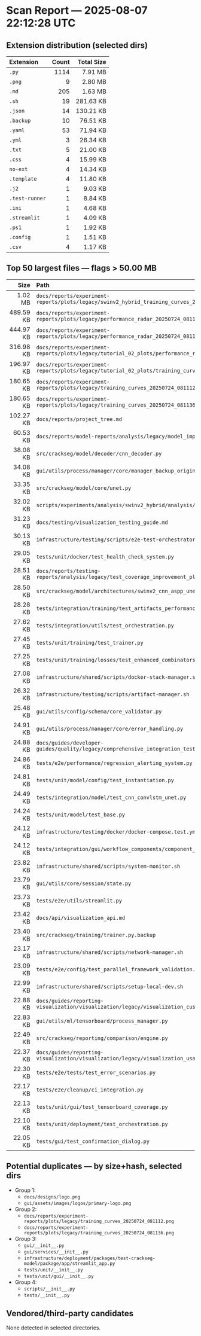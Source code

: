 <!-- markdownlint-disable-file -->
# Scan Report — 2025-08-07 22:12:28 UTC

## Extension distribution (selected dirs)

Extension | Count | Total Size
:-- | --: | --:
`.py` | 1114 | 7.91 MB
`.png` | 9 | 2.80 MB
`.md` | 205 | 1.63 MB
`.sh` | 19 | 281.63 KB
`.json` | 14 | 130.21 KB
`.backup` | 10 | 76.51 KB
`.yaml` | 53 | 71.94 KB
`.yml` | 3 | 26.34 KB
`.txt` | 5 | 21.00 KB
`.css` | 4 | 15.99 KB
`no-ext` | 4 | 14.34 KB
`.template` | 4 | 11.80 KB
`.j2` | 1 | 9.03 KB
`.test-runner` | 1 | 8.84 KB
`.ini` | 1 | 4.68 KB
`.streamlit` | 1 | 4.09 KB
`.ps1` | 1 | 1.92 KB
`.config` | 1 | 1.51 KB
`.csv` | 4 | 1.17 KB

## Top 50 largest files — flags > 50.00 MB

<!-- markdownlint-disable MD013 -->
Size | Path | Flag
--: | :-- | :--
1.02 MB | `docs/reports/experiment-reports/plots/legacy/swinv2_hybrid_training_curves_20250724_081510.png` | 
489.59 KB | `docs/reports/experiment-reports/plots/legacy/performance_radar_20250724_081136.png` | 
444.97 KB | `docs/reports/experiment-reports/plots/legacy/performance_radar_20250724_081112.png` | 
316.98 KB | `docs/reports/experiment-reports/plots/legacy/tutorial_02_plots/performance_radar.png` | 
196.97 KB | `docs/reports/experiment-reports/plots/legacy/tutorial_02_plots/training_curves.png` | 
180.65 KB | `docs/reports/experiment-reports/plots/legacy/training_curves_20250724_081112.png` | 
180.65 KB | `docs/reports/experiment-reports/plots/legacy/training_curves_20250724_081136.png` | 
102.27 KB | `docs/reports/project_tree.md` | 
60.53 KB | `docs/reports/model-reports/analysis/legacy/model_imports_catalog.json` | 
38.08 KB | `src/crackseg/model/decoder/cnn_decoder.py` | 
34.08 KB | `gui/utils/process/manager/core/manager_backup_original.py` | 
33.35 KB | `src/crackseg/model/core/unet.py` | 
32.02 KB | `scripts/experiments/analysis/swinv2_hybrid/analysis/analyze_experiment.py` | 
31.23 KB | `docs/testing/visualization_testing_guide.md` | 
30.13 KB | `infrastructure/testing/scripts/e2e-test-orchestrator.sh` | 
29.05 KB | `tests/unit/docker/test_health_check_system.py` | 
28.51 KB | `docs/reports/testing-reports/analysis/legacy/test_coverage_improvement_plan.md` | 
28.50 KB | `src/crackseg/model/architectures/swinv2_cnn_aspp_unet.py` | 
28.28 KB | `tests/integration/training/test_artifacts_performance_regression.py` | 
27.62 KB | `tests/integration/utils/test_orchestration.py` | 
27.45 KB | `tests/unit/training/test_trainer.py` | 
27.25 KB | `tests/unit/training/losses/test_enhanced_combinators.py` | 
27.08 KB | `infrastructure/shared/scripts/docker-stack-manager.sh` | 
26.32 KB | `infrastructure/testing/scripts/artifact-manager.sh` | 
25.48 KB | `gui/utils/config/schema/core_validator.py` | 
24.91 KB | `gui/utils/process/manager/core/error_handling.py` | 
24.88 KB | `docs/guides/developer-guides/quality/legacy/comprehensive_integration_test_reporting_guide.md` | 
24.86 KB | `tests/e2e/performance/regression_alerting_system.py` | 
24.81 KB | `tests/unit/model/config/test_instantiation.py` | 
24.49 KB | `tests/integration/model/test_cnn_convlstm_unet.py` | 
24.24 KB | `tests/unit/model/test_base.py` | 
24.12 KB | `infrastructure/testing/docker/docker-compose.test.yml` | 
24.12 KB | `tests/integration/gui/workflow_components/component_interaction_workflow.py` | 
23.82 KB | `infrastructure/shared/scripts/system-monitor.sh` | 
23.79 KB | `gui/utils/core/session/state.py` | 
23.73 KB | `tests/e2e/utils/streamlit.py` | 
23.42 KB | `docs/api/visualization_api.md` | 
23.40 KB | `src/crackseg/training/trainer.py.backup` | 
23.17 KB | `infrastructure/shared/scripts/network-manager.sh` | 
23.09 KB | `tests/e2e/config/test_parallel_framework_validation.py` | 
22.99 KB | `infrastructure/shared/scripts/setup-local-dev.sh` | 
22.88 KB | `docs/guides/reporting-visualization/visualization/legacy/visualization_customization_guide.md` | 
22.83 KB | `gui/utils/ml/tensorboard/process_manager.py` | 
22.49 KB | `src/crackseg/reporting/comparison/engine.py` | 
22.37 KB | `docs/guides/reporting-visualization/visualization/legacy/visualization_usage_examples.md` | 
22.30 KB | `tests/e2e/tests/test_error_scenarios.py` | 
22.17 KB | `tests/e2e/cleanup/ci_integration.py` | 
22.13 KB | `tests/unit/gui/test_tensorboard_coverage.py` | 
22.10 KB | `tests/unit/deployment/test_orchestration.py` | 
22.05 KB | `tests/gui/test_confirmation_dialog.py` | 

<!-- markdownlint-enable MD013 -->
## Potential duplicates — by size+hash, selected dirs

<!-- markdownlint-disable MD013 -->
- Group 1:
  - `docs/designs/logo.png`
  - `gui/assets/images/logos/primary-logo.png`
- Group 2:
  - `docs/reports/experiment-reports/plots/legacy/training_curves_20250724_081112.png`
  - `docs/reports/experiment-reports/plots/legacy/training_curves_20250724_081136.png`
- Group 3:
  - `gui/__init__.py`
  - `gui/services/__init__.py`
  - `infrastructure/deployment/packages/test-crackseg-model/package/app/streamlit_app.py`
  - `tests/unit/__init__.py`
  - `tests/unit/gui/__init__.py`
- Group 4:
  - `scripts/__init__.py`
  - `tests/__init__.py`

<!-- markdownlint-enable MD013 -->
## Vendored/third-party candidates

None detected in selected directories.
